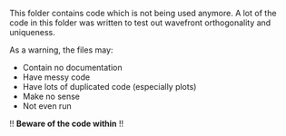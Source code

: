 This folder contains code which is not being used anymore.
A lot of the code in this folder was written to test out wavefront orthogonality and uniqueness.

As a warning, the files may:

- Contain no documentation
- Have messy code
- Have lots of duplicated code (especially plots)
- Make no sense
- Not even run

!! **Beware of the code within** !!
